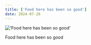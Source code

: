 ```yaml
---
title: ['Food here has been so good']
date: 2024-07-26
---
```


![‘Food here has been so good’](/240726_food-here-has_0.jpg)

Food here has been so good
